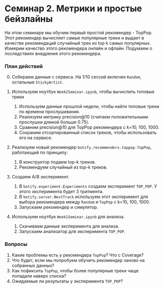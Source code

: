 # Семинар 2. Метрики и простые бейзлайны

На этом семинаре мы обучим первый простой рекомендер - TopPop. 
Этот рекомендер вычисляет самые популярные треки и выдает в качестве рекомендаций случайный трек из top k самых популярных. 
Измерим качество этого рекомендера онлайн и офлайн. 
Подумаем о последствиях внедрения этого рекомендера.

### План действий

0. Собираем данные с сервиса. На 1/10 сессий включен `Random`, остальные `StickyArtist`.

1. Используем ноутбук `Week2Seminar.ipynb`, чтобы вычислить топовые треки
    1. Используем данные прошлой недели, чтобы найти топовые треки по времени прослушивания.
    2. Реализуем метрику precision@10 (считаем положительными прослушки длиной больше 0.75).
    3. Сравним precision@10 для TopPop рекомендера с k=10, 100, 1000.
    4. Сохраним отсортированный список треков, чтобы использовать его на сервисе.
        
2. Реализуем новый рекомендер `botify.recommenders.toppop.TopPop`, работающий по принципу:
    1. В конструктор подаем top-k треков.
    2. Рекомендуем случайный из top-k треков.
    
3. Создаем A/B эксперимент.
    1. В `botify.experiment.Experiments` создаем эксперимент `TOP_POP`. У этого эксперимента будет 3 тритмента.
    2. В `botify.server.NextTrack` используем этот эксперимент для выбора рекомендера между `Random` и `TopPop` с k=10, 100, 1000.
    3. Запускаем рекомендер и симулятор.
   
4. Используем ноутбук `Week1Seminar.ipynb` для анализа.
    1. Скачиваем данные эксперимента для анализа.
    2. Запускаем анализатор для эксперимента `TOP_POP`.

### Вопросы

1. Какие проблемы есть у рекомендера `TopPop`? Что с Coverage?  
2. Что будет, если мы попробуем обучить рекомендер заново на собранных данных?
3. Как пофиксить `TopPop`, чтобы более популярные треки чаще попадали наверх списка?
4. Ожидаемые ли результаты у эксперимента `TOP_POP`?
